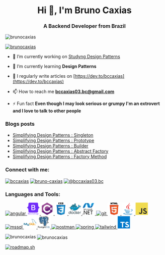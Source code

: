 <h1 align="center">Hi 👋, I'm Bruno Caxias</h1>
<h3 align="center">A Backend Developer from Brazil</h3>

<p align="left"> <img src="https://komarev.com/ghpvc/?username=brunocaxias&label=Profile%20views&color=0e75b6&style=flat" alt="brunocaxias" /> </p>

<p align="left"> <a href="https://github.com/ryo-ma/github-profile-trophy"><img src="https://github-profile-trophy.vercel.app/?username=brunocaxias" alt="brunocaxias" /></a> </p>

- 🔭 I’m currently working on [Studyng Design Patterns](https://github.com/brunocaxias/DesignPatterns)

- 🌱 I’m currently learning **Design Patterns**

- 📝 I regularly write articles on [https://dev.to/bccaxias](https://dev.to/bccaxias)

- 📫 How to reach me **bccaxias03.bc@gmail.com**

- ⚡ Fun fact **Even though I may look serious or grumpy I'm an extrovert and I love to talk to other people**

### Blogs posts
<!-- BLOG-POST-LIST:START -->
- [Simplifying Design Patterns : Singleton](https://dev.to/bccaxias/simplifying-design-patterns-singleton-13ji)
- [Simplifying Design Patterns : Prototype](https://dev.to/bccaxias/simplifying-design-patterns-prototype-15f8)
- [Simplifying Design Patterns : Builder](https://dev.to/bccaxias/simplifying-design-patterns-builder-2c0h)
- [Simplifying Design Patterns : Abstract Factory](https://dev.to/bccaxias/simplifying-design-patterns-abstract-factory-1epn)
- [Simplifying Design Patterns : Factory Method](https://dev.to/bccaxias/simplifying-design-patterns-factory-method-16f6)
<!-- BLOG-POST-LIST:END -->

<h3 align="left">Connect with me:</h3>
<p align="left">
<a href="https://dev.to/bccaxias" target="blank"><img align="center" src="https://raw.githubusercontent.com/rahuldkjain/github-profile-readme-generator/master/src/images/icons/Social/devto.svg" alt="bccaxias" height="30" width="40" /></a>
<a href="https://linkedin.com/in/bruno-caxias" target="blank"><img align="center" src="https://raw.githubusercontent.com/rahuldkjain/github-profile-readme-generator/master/src/images/icons/Social/linked-in-alt.svg" alt="bruno-caxias" height="30" width="40" /></a>
<a href="https://www.hackerearth.com/@bccaxias03.bc" target="blank"><img align="center" src="https://raw.githubusercontent.com/rahuldkjain/github-profile-readme-generator/master/src/images/icons/Social/hackerearth.svg" alt="@bccaxias03.bc" height="30" width="40" /></a>
</p>

<h3 align="left">Languages and Tools:</h3>
<p align="left"> <a href="https://angular.io" target="_blank" rel="noreferrer"> <img src="https://angular.io/assets/images/logos/angular/angular.svg" alt="angular" width="40" height="40"/> </a> <a href="https://getbootstrap.com" target="_blank" rel="noreferrer"> <img src="https://raw.githubusercontent.com/devicons/devicon/master/icons/bootstrap/bootstrap-plain-wordmark.svg" alt="bootstrap" width="40" height="40"/> </a> <a href="https://www.w3schools.com/cs/" target="_blank" rel="noreferrer"> <img src="https://raw.githubusercontent.com/devicons/devicon/master/icons/csharp/csharp-original.svg" alt="csharp" width="40" height="40"/> </a> <a href="https://www.w3schools.com/css/" target="_blank" rel="noreferrer"> <img src="https://raw.githubusercontent.com/devicons/devicon/master/icons/css3/css3-original-wordmark.svg" alt="css3" width="40" height="40"/> </a> <a href="https://www.docker.com/" target="_blank" rel="noreferrer"> <img src="https://raw.githubusercontent.com/devicons/devicon/master/icons/docker/docker-original-wordmark.svg" alt="docker" width="40" height="40"/> </a> <a href="https://dotnet.microsoft.com/" target="_blank" rel="noreferrer"> <img src="https://raw.githubusercontent.com/devicons/devicon/master/icons/dot-net/dot-net-original-wordmark.svg" alt="dotnet" width="40" height="40"/> </a> <a href="https://git-scm.com/" target="_blank" rel="noreferrer"> <img src="https://www.vectorlogo.zone/logos/git-scm/git-scm-icon.svg" alt="git" width="40" height="40"/> </a> <a href="https://www.w3.org/html/" target="_blank" rel="noreferrer"> <img src="https://raw.githubusercontent.com/devicons/devicon/master/icons/html5/html5-original-wordmark.svg" alt="html5" width="40" height="40"/> </a> <a href="https://www.java.com" target="_blank" rel="noreferrer"> <img src="https://raw.githubusercontent.com/devicons/devicon/master/icons/java/java-original.svg" alt="java" width="40" height="40"/> </a> <a href="https://developer.mozilla.org/en-US/docs/Web/JavaScript" target="_blank" rel="noreferrer"> <img src="https://raw.githubusercontent.com/devicons/devicon/master/icons/javascript/javascript-original.svg" alt="javascript" width="40" height="40"/> </a> <a href="https://www.microsoft.com/en-us/sql-server" target="_blank" rel="noreferrer"> <img src="https://www.svgrepo.com/show/303229/microsoft-sql-server-logo.svg" alt="mssql" width="40" height="40"/> </a> <a href="https://www.mysql.com/" target="_blank" rel="noreferrer"> <img src="https://raw.githubusercontent.com/devicons/devicon/master/icons/mysql/mysql-original-wordmark.svg" alt="mysql" width="40" height="40"/> </a> <a href="https://www.postgresql.org" target="_blank" rel="noreferrer"> <img src="https://raw.githubusercontent.com/devicons/devicon/master/icons/postgresql/postgresql-original-wordmark.svg" alt="postgresql" width="40" height="40"/> </a> <a href="https://postman.com" target="_blank" rel="noreferrer"> <img src="https://www.vectorlogo.zone/logos/getpostman/getpostman-icon.svg" alt="postman" width="40" height="40"/> </a> <a href="https://spring.io/" target="_blank" rel="noreferrer"> <img src="https://www.vectorlogo.zone/logos/springio/springio-icon.svg" alt="spring" width="40" height="40"/> </a> <a href="https://tailwindcss.com/" target="_blank" rel="noreferrer"> <img src="https://www.vectorlogo.zone/logos/tailwindcss/tailwindcss-icon.svg" alt="tailwind" width="40" height="40"/> </a> <a href="https://www.typescriptlang.org/" target="_blank" rel="noreferrer"> <img src="https://raw.githubusercontent.com/devicons/devicon/master/icons/typescript/typescript-original.svg" alt="typescript" width="40" height="40"/> </a> </p>

<p><img align="left" src="https://github-readme-stats.vercel.app/api/top-langs?username=brunocaxias&show_icons=true&locale=en&layout=compact" alt="brunocaxias" /></p>

<p>&nbsp;<img align="center" src="https://github-readme-stats.vercel.app/api?username=brunocaxias&show_icons=true&theme=dark&locale=en" alt="brunocaxias" /></p>

[![roadmap.sh](https://roadmap.sh/card/tall/67ef195010c87ecc0d892395?variant=dark)](https://roadmap.sh)

